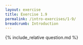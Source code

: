 ```yaml
---
layout: exercise
title: Exercise 1.9
permalink: /intro-exercises/1-9/
breadcrumb: Introduction
---
```


{% include_relative question.md %}
